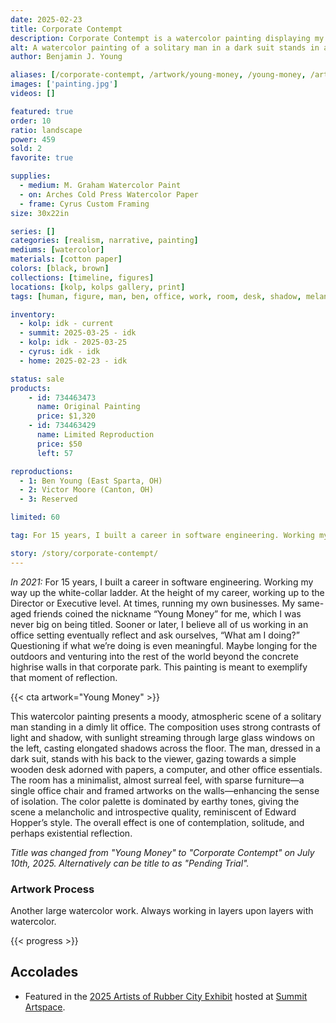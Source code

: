 ```yaml
---
date: 2025-02-23
title: Corporate Contempt
description: Corporate Contempt is a watercolor painting displaying my contempt of corporate America.
alt: A watercolor painting of a solitary man in a dark suit stands in a dimly lit office, his back to the viewer, as stark contrasts of light and shadow create a melancholic, introspective atmosphere.
author: Benjamin J. Young

aliases: [/corporate-contempt, /artwork/young-money, /young-money, /artwork/pretrial, /pretrial]
images: ['painting.jpg']
videos: []

featured: true
order: 10
ratio: landscape
power: 459
sold: 2
favorite: true

supplies:
  - medium: M. Graham Watercolor Paint
  - on: Arches Cold Press Watercolor Paper
  - frame: Cyrus Custom Framing
size: 30x22in

series: []
categories: [realism, narrative, painting]
mediums: [watercolor]
materials: [cotton paper]
colors: [black, brown]
collections: [timeline, figures]
locations: [kolp, kolps gallery, print]
tags: [human, figure, man, ben, office, work, room, desk, shadow, melancholy, success, warm, indoors, day]

inventory:
  - kolp: idk - current
  - summit: 2025-03-25 - idk
  - kolp: idk - 2025-03-25
  - cyrus: idk - idk
  - home: 2025-02-23 - idk

status: sale
products:
    - id: 734463473
      name: Original Painting
      price: $1,320
    - id: 734463429
      name: Limited Reproduction
      price: $50
      left: 57

reproductions:
  - 1: Ben Young (East Sparta, OH)
  - 2: Victor Moore (Canton, OH)
  - 3: Reserved

limited: 60

tag: For 15 years, I built a career in software engineering. Working my way up the white-collar ladder. At the height of my career, working up to the Director or Executive level. At times, running my own businesses. My same-aged friends coined the nickname “Young Money” for me, which I was never big on being titled. Sooner or later, I believe all of us working in an office setting eventually reflect and ask ourselves, “What am I doing?” Questioning if what we’re doing is even meaningful. Maybe longing for the outdoors and venturing into the rest of the world beyond the concrete highrise walls in that corporate park. This painting is meant to exemplify that moment of reflection.

story: /story/corporate-contempt/
---
```


_In 2021:_ For 15 years, I built a career in software engineering. Working my way up the white-collar ladder. At the height of my career, working up to the Director or Executive level. At times, running my own businesses. My same-aged friends coined the nickname “Young Money” for me, which I was never big on being titled. Sooner or later, I believe all of us working in an office setting eventually reflect and ask ourselves, “What am I doing?” Questioning if what we’re doing is even meaningful. Maybe longing for the outdoors and venturing into the rest of the world beyond the concrete highrise walls in that corporate park. This painting is meant to exemplify that moment of reflection.

<!--more-->

{{< cta artwork="Young Money" >}}

This watercolor painting presents a moody, atmospheric scene of a solitary man standing in a dimly lit office. The composition uses strong contrasts of light and shadow, with sunlight streaming through large glass windows on the left, casting elongated shadows across the floor. The man, dressed in a dark suit, stands with his back to the viewer, gazing towards a simple wooden desk adorned with papers, a computer, and other office essentials. The room has a minimalist, almost surreal feel, with sparse furniture—a single office chair and framed artworks on the walls—enhancing the sense of isolation. The color palette is dominated by earthy tones, giving the scene a melancholic and introspective quality, reminiscent of Edward Hopper’s style. The overall effect is one of contemplation, solitude, and perhaps existential reflection.

_Title was changed from "Young Money" to "Corporate Contempt" on July 10th, 2025. Alternatively can be title to as "Pending Trial"._

### Artwork Process ###

Another large watercolor work. Always working in layers upon layers with watercolor.

{{< progress >}}

## Accolades ##

* Featured in the [2025 Artists of Rubber City Exhibit](https://www.summitartspace.org/aorc-juried-exhibition-2025/) hosted at [Summit Artspace](https://www.summitartspace.org).